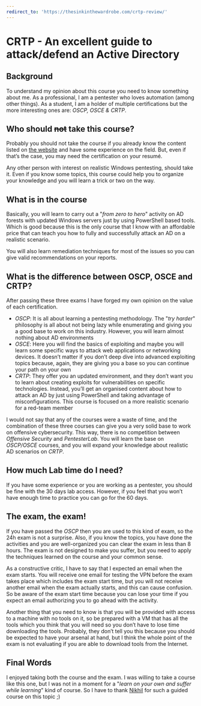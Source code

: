 ```yaml
---
redirect_to: 'https://thesinkinthewardrobe.com/crtp-review/'
---
```


# CRTP - An excellent guide to attack/defend an Active Directory
## Background
To understand my opinion about this course you need to know something about me. As a professional, I am a pentester who loves automation (among other things). As a student, I am a holder of multiple certifications but the more interesting ones are: *OSCP, OSCE & CRTP*.

## Who should ~~not~~ take this course?
Probably you should not take the course if you already know the content listed on [the website](https://www.pentesteracademy.com/course?id=47) and have some experience on the field. But, even if that’s the case, you may need the certification on your resumé.

Any other person with interest on realistic Windows pentesting, should take it. Even if you know some topics, this course could help you to organize your knowledge and you will learn a trick or two on the way.

## What is in the course
Basically, you will learn to carry out a "*from zero to hero*" activity on AD forests with updated Windows servers just by using PowerShell based tools. Which is good because this is the only course that I know with an affordable price that can teach you how to fully and successfully attack an AD on a realistic scenario.

You will also learn remediation techniques for most of the issues so you can give valid recommendations on your reports.

## What is the difference between OSCP, OSCE and CRTP? 
After passing these three exams I have forged my own opinion on the value of each certification. 
* *OSCP*: It is all about learning a pentesting methodology. The "*try harder*" philosophy is all about not being lazy while enumerating and giving you a good base to work on this industry. However, you will learn almost nothing about AD environments
* *OSCE*: Here you will find the basics of exploiting and maybe you will learn some specific ways to attack web applications or networking devices. It doesn’t matter if you don’t deep dive into advanced exploiting topics because, again, they are giving you a base so you can continue your path on your own
* *CRTP*: They offer you an updated environment, and they don’t want you to learn about creating exploits for vulnerabilities on specific technologies. Instead, you’ll get an organised content about how to attack an AD by just using PowerShell and taking advantage of misconfigurations. This course is focused on a more realistic scenario for a red-team member

I would not say that any of the courses were a waste of time, and the combination of these three courses can give you a very solid base to work on offensive cybersecurity. This way, there is no competition between *Offensive Security* and *PentesterLab*. You will learn the base on *OSCP/OSCE* courses, and you will expand your knowledge about realistic AD scenarios on *CRTP*.

## How much Lab time do I need?
If you have some experience or you are working as a pentester, you should be fine with the 30 days lab access. However, if you feel that you won’t have enough time to practice you can go for the 60 days.

## The exam, the exam!
If you have passed the *OSCP* then you are used to this kind of exam, so the 24h exam is not a surprise. Also, if you know the topics, you have done the activities and you are well-organized you can clear the exam in less than 8 hours. The exam is not designed to make you suffer, but you need to apply the techniques learned on the course and your common sense.

As a constructive critic, I have to say that I expected an email when the exam starts. You will receive one email for testing the VPN before the exam takes place which includes the exam start time, but you will not receive another email when the exam actually starts, and this can cause confusion. So be aware of the exam start time because you can lose your time if you expect an email authorizing you to go ahead with the activity.

Another thing that you need to know is that you will be provided with access to a machine with no tools on it, so be prepared with a VM that has all the tools which you think that you will need so you don’t have to lose time downloading the tools. Probably, they don’t tell you this because you should be expected to have your arsenal at hand, but I think the whole point of the exam is not evaluating if you are able to download tools from the Internet.

## Final Words
I enjoyed taking both the course and the exam. I was willing to take a course like this one, but I was not in a moment for a "*learn on your own and suffer while learning*" kind of course. So I have to thank [Nikhil](https://twitter.com/nikhil_mitt) for such a guided course on this topic ;)
